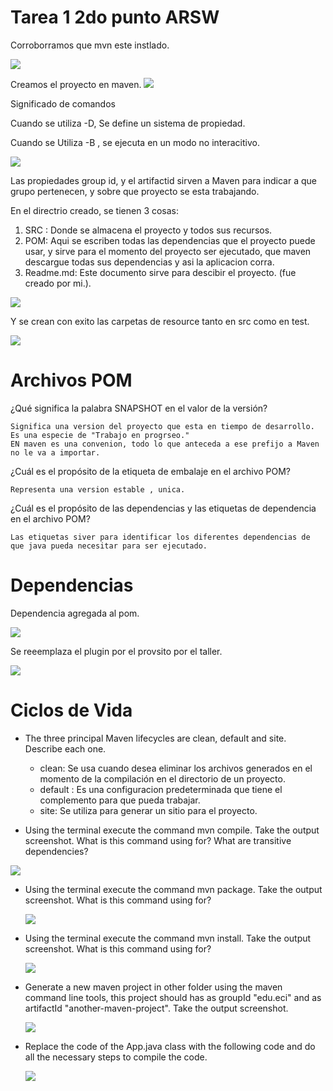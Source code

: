 # Tarea 1 2do punto ARSW
Corroborramos que mvn este instlado.

 ![](img/ins.png)


Creamos el proyecto en maven.
 ![](img/cre.png)


Significado de comandos

Cuando se utiliza -D, Se define un sistema de propiedad.

Cuando se Utiliza -B , se ejecuta en un modo no interacitivo.


 ![](img/sig.png)

Las propiedades group id, y el artifactid sirven a Maven para indicar a que grupo pertenecen, y sobre que proyecto se
esta trabajando.

En el directrio creado, se tienen 3 cosas:

1. SRC : Donde se almacena el proyecto y todos sus recursos.
2. POM: Aqui se escriben todas las dependencias que el proyecto puede usar, y sirve para el momento del proyecto ser ejecutado, que maven descargue todas sus dependencias y asi la aplicacion corra.
3. Readme.md: Este documento sirve para descibir el proyecto. (fue creado por mi.).


 ![](img/cf.png)


Y se crean con exito las carpetas de resource tanto en src como en test.



 ![](img/carp.png)
 
 
 
 # Archivos POM
 
 ¿Qué significa la palabra SNAPSHOT en el valor de la versión?

 ```
Significa una version del proyecto que esta en tiempo de desarrollo. Es una especie de "Trabajo en progrseo."
EN maven es una convenion, todo lo que anteceda a ese prefijo a Maven no le va a importar.
```
¿Cuál es el propósito de la etiqueta de embalaje en el archivo POM?

 ```
Representa una version estable , unica.
```

¿Cuál es el propósito de las dependencias y las etiquetas de dependencia en el archivo POM?
 
  ```
Las etiquetas siver para identificar los diferentes dependencias de que java pueda necesitar para ser ejecutado.
```

# Dependencias

Dependencia agregada al pom.

 ![](img/depen.png)
 
 
 Se reeemplaza el plugin por el provsito por el taller.
 
  ![](img/reemp.png)
  




# Ciclos de Vida

* The three principal Maven lifecycles are clean, default and site. Describe each one.
	 * clean: Se usa cuando desea eliminar los archivos generados en el momento de la compilación en el directorio de un proyecto. 
	 * default : Es una configuracion predeterminada que tiene el complemento para que pueda trabajar.
	 * site: Se utiliza para generar un sitio para el proyecto.

* Using the terminal execute the command mvn compile. Take the output screenshot. What is this command using for? What are transitive dependencies?

 ![](img/mvncomp.png)

* Using the terminal execute the command mvn package. Take the output screenshot. What is this command using for?

  ![](img/mvnpkg.png)

* Using the terminal execute the command mvn install. Take the output screenshot. What is this command using for?

  ![](img/mvnint.png)

* Generate a new maven project in other folder using the maven command line tools, this project should has as groupId "edu.eci" and as artifactId "another-maven-project". Take the output screenshot.

  ![](img/crnwp.png)

* Replace the code of the App.java class with the following code and do all the necessary steps to compile the code.

  ![](img/.png)
